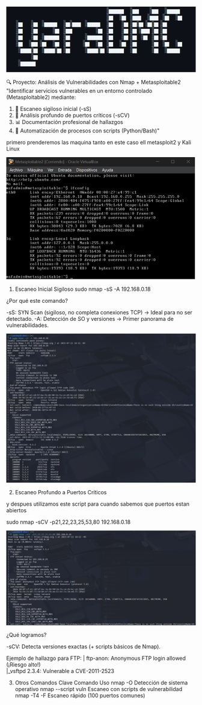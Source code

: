 ![](https://github.com/yaraDMC/machines/blob/main/BANNER.png)

🔍 Proyecto: Análisis de Vulnerabilidades con Nmap + Metasploitable2
"Identificar servicios vulnerables en un entorno controlado (Metasploitable2) mediante:  
1. 🔎 Escaneo sigiloso inicial (-sS)  
2. 🎯 Análisis profundo de puertos críticos (-sCV)  
3. 📊 Documentación profesional de hallazgos  
4. 🤖 Automatización de procesos con scripts (Python/Bash)"

primero prenderemos las maquina tanto en este caso ell metasploit2 y Kali Linux

![](https://github.com/yaraDMC/penetration-testing/blob/main/nmap/images/meta.png)

1. Escaneo Inicial Sigiloso
sudo nmap -sS -A 192.168.0.18

¿Por qué este comando?

-sS: SYN Scan (sigiloso, no completa conexiones TCP) → Ideal para no ser detectado.
-A: Detección de SO y versiones → Primer panorama de vulnerabilidades.

![](https://github.com/yaraDMC/penetration-testing/blob/main/nmap/images/escaneo.png)

2. Escaneo Profundo a Puertos Críticos

y despues utilizamos este script para cuando sabemos que puertos estan abiertos

sudo nmap -sCV -p21,22,23,25,53,80 192.168.0.18

![](https://github.com/yaraDMC/penetration-testing/blob/main/nmap/images/escaneo2.png)

¿Qué logramos?

-sCV: Detecta versiones exactas (+ scripts básicos de Nmap).

Ejemplo de hallazgo para FTP:
| ftp-anon: Anonymous FTP login allowed (¡Riesgo alto!)  
|_vsftpd 2.3.4: Vulnerable a CVE-2011-2523  


3. Otros Comandos Clave 
Comando	Uso
nmap -O	Detección de sistema operativo
nmap --script vuln	Escaneo con scripts de vulnerabilidad
nmap -T4 -F	Escaneo rápido (100 puertos comunes)
